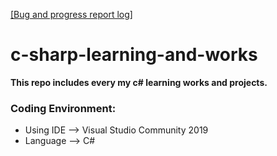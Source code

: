 [[Bug and progress report log]](BugAndProgress-Report.md)
# c-sharp-learning-and-works
**This repo includes every my c# learning works  and projects.**
### Coding Environment:
- Using IDE --> Visual Studio Community 2019
- Language --> C#  